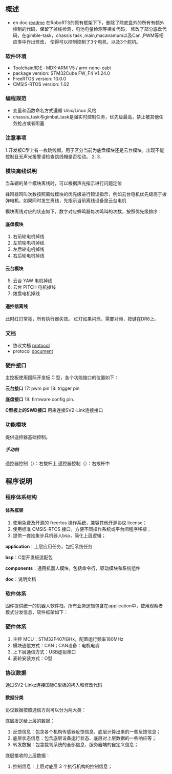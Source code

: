 
## 概述

- en doc   [readme](doc/en/readme.md)
在RoboRTS的原有框架下下，删除了除底盘外的所有有额外控制的代码，保留了掉线检测，电池电量检测等相关代码，
修改了部分底盘代码，在gimble-task，chassis task ,main,macanamum以及Can ,PWM等相应类中作出修改，
使得可以控制控制了3个电机，以及3个舵机。

### 软件环境

 - Toolchain/IDE : MDK-ARM V5 / arm-none-eabi
 - package version: STM32Cube FW_F4 V1.24.0
 - FreeRTOS version: 10.0.0
 - CMSIS-RTOS version: 1.02

### 编程规范

- 变量和函数命名方式遵循 Unix/Linux 风格
- chassis\_task与gimbal\_task是强实时控制任务，优先级最高，禁止被其他任务抢占或者阻塞

### 注意事项

1.开发板C型上有一枚跳线帽，用于区分当前为底盘模块还是云台模块。出现不能控制且无声光报警请检查跳线帽是否松动。
2.
3.

### 模块离线说明

当车辆的某个模块离线时，可以根据声光指示进行问题定位

蜂鸣器鸣叫次数按照离线模块的优先级进行错误指示，例如云台电机优先级高于拨弹电机，如果同时发生离线，先指示当前离线设备是云台电机

模块离线对应的状态如下，数字对应蜂鸣器每次鸣叫的次数，按照优先级排序：

#### 底盘模块

1. 右前轮电机掉线
2. 左前轮电机掉线
3. 左后轮电机掉线
4. 右后轮电机掉线

#### 云台模块

5. 云台 YAW 电机掉线
6. 云台 PITCH 电机掉线
7. 拨盘电机掉线

#### 遥控器离线

此时红灯常亮，所有执行器失效。
红灯如果闪烁，需要对频，按键在DR6上。

### 文档

- 协议文档  [protocol](doc/ch/protocol.md)
- protocol [document](doc/en/protocol.md)


### 硬件接口

主控板使用国际开发板 C 型，各个功能接口的位置如下：

**云台接口**
17: pwm pin
18: trigger pin

**底盘接口**
19: firmware config pin.

**C型板上的SWD接口**
用来连接SV2-Link连接接口

### 功能模块

提供遥控器基础控制。

##### 手动档

遥控器控制（）：右拨杆上
遥控器控制（）：右拨杆中


## 程序说明

### 程序体系结构

#### 体系框架

1. 使用免费及开源的 freertos 操作系统，兼容其他开源协议 license；
2. 使用标准 CMSIS-RTOS 接口，方便不同操作系统或平台间程序移植；
3. 提供一套抽象步兵机器人bsp，简化上层逻辑；

**application**：上层应用任务，包括系统任务

**bsp**：C型开发板适配包

**components**：通用机器人模块，包括命令行，驱动模块和系统组件

**doc**：说明文档

### 软件体系

固件提供统一的机器人软件栈，所有业务逻辑包含在application中，使用观察者模式分发信息，软件框架如下：


### 硬件体系

1. 主控 MCU：STM32F407IGHx，配置运行频率180MHz
2. 模块通信方式：CAN；CAN设备：电机电调
3. 上下层通信方式：USB虚拟串口
4. 麦轮安装方式：O型

### 协议数据

通过SV2-Linkz连接国际C型板的拷入和修改代码

#### 数据分类

协议数据按照通信方向可以分为两大类：

底层发送给上层的数据：

1. 反馈信息：包含各个机构传感器反馈信息、底层计算出来的一些反馈信息；
2. 底层状态信息：包含底层设备运行状态、底层对上层数据的一些响应等；
3. 转发数据：包含裁判系统的全部信息、服务器端的自定义信息；

底层接收的上层数据：

1. 控制信息：上层对底层 3 个执行机构的控制信息；

